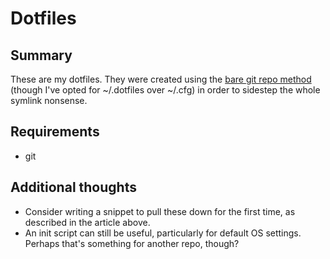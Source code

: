 # Dotfiles

## Summary

These are my dotfiles. They were created using the [bare git repo method](https://developer.atlassian.com/blog/2016/02/best-way-to-store-dotfiles-git-bare-repo/) (though I've opted for ~/.dotfiles over ~/.cfg) in order to sidestep the whole symlink nonsense. 

## Requirements

- git

## Additional thoughts

- Consider writing a snippet to pull these down for the first time, as described in the article above.
- An init script can still be useful, particularly for default OS settings. Perhaps that's something for another repo, though?

